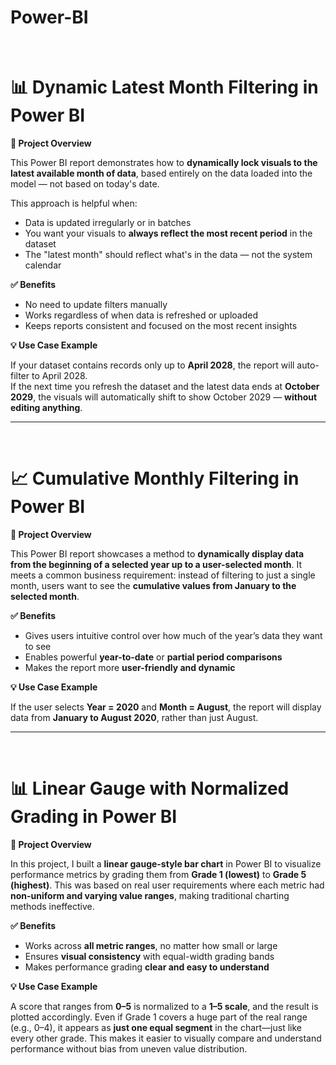 # Power-BI
<br>

# 📊 Dynamic Latest Month Filtering in Power BI

**📁 Project Overview**

This Power BI report demonstrates how to **dynamically lock visuals to the latest available month of data**, based entirely on the data loaded into the model — not based on today's date.

This approach is helpful when:
- Data is updated irregularly or in batches
- You want your visuals to **always reflect the most recent period** in the dataset
- The "latest month" should reflect what's in the data — not the system calendar

**✅ Benefits**

- No need to update filters manually  
- Works regardless of when data is refreshed or uploaded  
- Keeps reports consistent and focused on the most recent insights

**💡 Use Case Example**

If your dataset contains records only up to **April 2028**, the report will auto-filter to April 2028.  
If the next time you refresh the dataset and the latest data ends at **October 2029**, the visuals will automatically shift to show October 2029 — **without editing anything**.

---
<br>

# 📈 Cumulative Monthly Filtering in Power BI

**📁 Project Overview**

This Power BI report showcases a method to **dynamically display data from the beginning of a selected year up to a user-selected month**. It meets a common business requirement: instead of filtering to just a single month, users want to see the **cumulative values from January to the selected month**.

**✅ Benefits**

- Gives users intuitive control over how much of the year’s data they want to see  
- Enables powerful **year-to-date** or **partial period comparisons**  
- Makes the report more **user-friendly and dynamic**

**💡 Use Case Example**

If the user selects **Year = 2020** and **Month = August**, the report will display data from **January to August 2020**, rather than just August.

---
<br>

# 📊 Linear Gauge with Normalized Grading in Power BI

**📁 Project Overview**

In this project, I built a **linear gauge-style bar chart** in Power BI to visualize performance metrics by grading them from **Grade 1 (lowest)** to **Grade 5 (highest)**. This was based on real user requirements where each metric had **non-uniform and varying value ranges**, making traditional charting methods ineffective.

**✅ Benefits**

- Works across **all metric ranges**, no matter how small or large  
- Ensures **visual consistency** with equal-width grading bands  
- Makes performance grading **clear and easy to understand**  

**💡 Use Case Example**

A score that ranges from **0–5** is normalized to a **1–5 scale**, and the result is plotted accordingly. Even if Grade 1 covers a huge part of the real range (e.g., 0–4), it appears as **just one equal segment** in the chart—just like every other grade. This makes it easier to visually compare and understand performance without bias from uneven value distribution.



